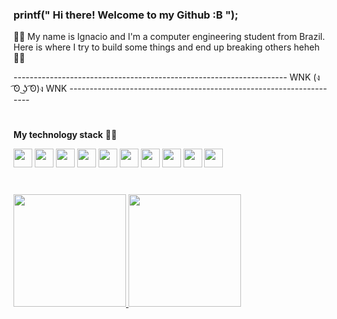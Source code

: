 ### printf(" Hi there! Welcome to my Github :B ");

 :man_technologist: My name is Ignacio and I'm a computer engineering student from Brazil.
  Here is where I try to build some things and end up breaking others heheh :ok_man:
  
  -------------------------------------------------------------------- WNK (ง ͡ʘ ͜ʖ ͡ʘ)ง WNK --------------------------------------------------------------------
 <h1></h1>
 
 **My technology stack** :man_technologist:
    <div>
 <img src="https://cdn.jsdelivr.net/gh/devicons/devicon/icons/git/git-original.svg" width="30" height="30"/>
 <img src="https://cdn.jsdelivr.net/gh/devicons/devicon/icons/c/c-plain.svg" width="30" height="30"/>
  <img src="https://cdn.jsdelivr.net/gh/devicons/devicon/icons/java/java-original.svg" width="30" height="30"/>
  <img src="https://cdn.jsdelivr.net/gh/devicons/devicon/icons/spring/spring-original.svg" width="30" height="30"/>
  <img src="https://cdn.jsdelivr.net/gh/devicons/devicon/icons/python/python-original.svg" width="30" height="30"/>
  <img src="https://cdn.jsdelivr.net/gh/devicons/devicon/icons/vscode/vscode-original.svg" width="30" height="30"/>
  <img src="https://cdn.jsdelivr.net/gh/devicons/devicon/icons/dart/dart-original.svg" width="30" height="30"/>
  <img src="https://cdn.jsdelivr.net/gh/devicons/devicon/icons/flutter/flutter-original.svg" width="30" height="30"/>
  <img src="https://cdn.jsdelivr.net/gh/devicons/devicon/icons/mysql/mysql-original.svg" width="30" height="30"/>
  <img src="https://cdn.jsdelivr.net/gh/devicons/devicon/icons/linux/linux-original.svg" width="30" height="30"/>
  <div>
    <h1></h1>
<div>
<a href="https://github.com/ignssj">
<img height="180em" src="https://github-readme-stats.vercel.app/api/top-langs/?username=ignssj&layout=compact&langs_count=7&theme=dracula"/>
<img height="180em" src="https://github-readme-stats.vercel.app/api?username=ignssj&show_icons=true&theme=dracula&include_all_commits=true&count_private=true"/>
</div>
  
  
